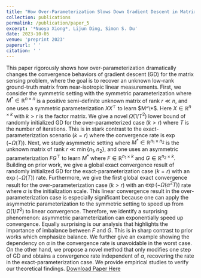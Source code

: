```yaml
---
title: "How Over-Parameterization Slows Down Gradient Descent in Matrix Sensing: The Curses of Symmetry and Initialization"
collection: publications
permalink: /publication/paper_5
excerpt: '*Nuoya Xiong*, Lijun Ding, Simon S. Du'
date: 2023-10-05
venue: 'preprint 2023'
paperurl: ' '
citation: ' '
---
```

This paper rigorously shows how over-parameterization dramatically changes the convergence behaviors of gradient descent (GD) for the matrix sensing problem, where the goal is to recover an unknown low-rank ground-truth matrix from near-isotropic linear measurements.
First, we consider the symmetric setting with the symmetric parameterization where $M^* \in \mathbb{R}^{n \times n}$ is a positive semi-definite unknown matrix of rank $r \ll n$, and one uses a symmetric parameterization $XX^\top$ to learn $M^\*$. Here $X \in \mathbb{R}^{n \times k}$ with $k > r$ is the factor matrix.
We give a novel $\Omega\left(1/T^2\right)$ lower bound of randomly initialized GD for the over-parameterized case ($k >r$) where $T$ is the number of iterations.
This is in stark contrast to the exact-parameterization scenario ($k=r$) where the convergence rate is $\exp\left(-\Omega\left(T\right)\right)$.
Next, we study asymmetric setting where $M^* \in \mathbb{R}^{n_1 \times n_2}$ is the unknown matrix of rank $r \ll \min\{n_1,n_2\}$, and one uses an asymmetric parameterization $FG^\top$ to learn $M^*$ where $F \in \mathbb{R}^{n_1 \times k}$ and $G \in \mathbb{R}^{n_2 \times k}$. Building on prior work, 
we give a global exact convergence result of randomly initialized GD for the exact-parameterization case ($k=r$) with an $\exp\left(-\Omega\left(T\right)\right)$ rate.
Furthermore, we give the first global exact convergence result for the over-parameterization case ($k>r$) with an $\exp\left(-\Omega\left(\alpha^2 T\right)\right)$ rate where $\alpha$ is the initialization scale.
This linear convergence result in the over-parameterization case is especially significant because one can apply the asymmetric parameterization to the symmetric setting to speed up from $\Omega\left(1/T^2\right)$ to linear convergence. Therefore, we identify a surprising phenomenon: asymmetric parameterization can exponentially speed up convergence.
Equally surprising is our analysis that highlights the importance of imbalance between $F$ and $G$. This is in sharp contrast to prior works which emphasize balance. 
We further give an example showing the dependency on $\alpha$ in the convergence rate is unavoidable in the worst case.
On the other hand, we propose a novel method that only modifies one step of GD and obtains a convergence rate independent of $\alpha$, recovering the rate in the exact-parameterization case.
We provide empirical studies to verify our theoretical findings.
[Download Paper Here](https://arxiv.org/abs/2310.01769)
